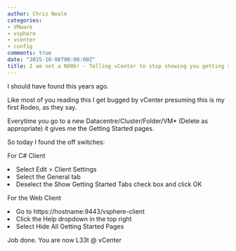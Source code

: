 ```yaml
---
author: Chris Neale
categories:
- VMware
- vsphere
- vcenter
- config
comments: true
date: "2015-10-06T00:00:00Z"
title: I am not a N00b! - Telling vCenter to stop showing you getting started pages!
---
```

I should have found this years ago.

Like most of you reading this I get bugged by vCenter presuming this is my first Rodeo, as they say.

Everytime you go to a new Datacentre/Cluster/Folder/VM* (Delete as appropriate) it gives me the Getting Started pages.

So today I found the off switches:

For C# Client

<LI>Select Edit > Client Settings</LI>
<LI>Select the General tab</LI>
<LI>Deselect the Show Getting Started Tabs check box and click OK</LI>

For the Web Client

<LI> Go to https://hostname:9443/vsphere-client</LI>
<LI>Click the Help dropdown in the top right</LI>
<LI>Select Hide All Getting Started Pages</LI>

Job done.  You are now L33t @ vCenter
